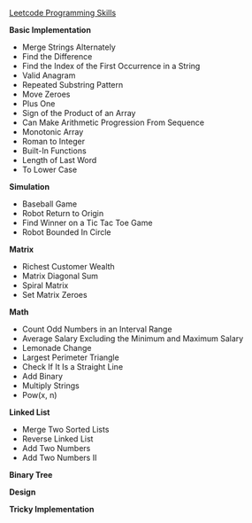 [Leetcode Programming Skills](https://leetcode.com/studyplan/programming-skills/)

**Basic Implementation**

- Merge Strings Alternately
- Find the Difference
- Find the Index of the First Occurrence in a String
- Valid Anagram
- Repeated Substring Pattern
- Move Zeroes
- Plus One
- Sign of the Product of an Array
- Can Make Arithmetic Progression From Sequence
- Monotonic Array
- Roman to Integer
- Built-In Functions
- Length of Last Word
- To Lower Case

**Simulation**

- Baseball Game
- Robot Return to Origin
- Find Winner on a Tic Tac Toe Game
- Robot Bounded In Circle

**Matrix**

- Richest Customer Wealth
- Matrix Diagonal Sum
- Spiral Matrix
- Set Matrix Zeroes

**Math**

- Count Odd Numbers in an Interval Range
- Average Salary Excluding the Minimum and Maximum Salary
- Lemonade Change
- Largest Perimeter Triangle
- Check If It Is a Straight Line
- Add Binary
- Multiply Strings
- Pow(x, n)

**Linked List**

- Merge Two Sorted Lists
- Reverse Linked List
- Add Two Numbers
- Add Two Numbers II

**Binary Tree**

**Design**

**Tricky Implementation**